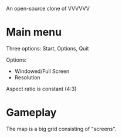 An open-source clone of VVVVVV

# Main menu

Three options: Start, Options, Quit

Options:
- Windowed/Full Screen
- Resolution

Aspect ratio is constant (4:3)

# Gameplay

The map is a big grid consisting of "screens".
